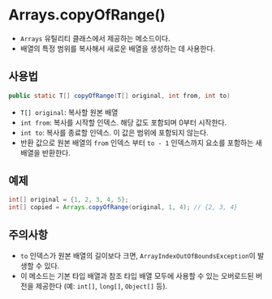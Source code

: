 # Arrays.copyOfRange()
- `Arrays` 유틸리티 클래스에서 제공하는 메소드이다.
- 배열의 특정 범위를 복사해서 새로운 배열을 생성하는 데 사용한다.

## 사용법
```java
public static T[] copyOfRange(T[] original, int from, int to)
```
- `T[] original`: 복사할 원본 배열
- `int from`: 복사를 시작할 인덱스. 해당 값도 포함되며 0부터 시작한다.
- `int to`: 복사를 종료할 인덱스. 이 값은 범위에 포함되지 않는다.
- 반환 값으로 원본 배열의 `from` 인덱스 부터 `to - 1` 인덱스까지 요소를 포함하는 새 배열을 반환한다.

## 예제
```java
int[] original = {1, 2, 3, 4, 5};
int[] copied = Arrays.copyOfRange(original, 1, 4); // {2, 3, 4}
```

## 주의사항
- `to` 인덱스가 원본 배열의 길이보다 크면, `ArrayIndexOutOfBoundsException`이 발생할 수 있다.
- 이 메소드는 기본 타입 배열과 참조 타입 배열 모두에 사용할 수 있는 오버로드된 버전을 제공한다 (예: `int[]`, `long[]`, `Object[]` 등).